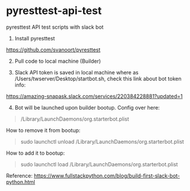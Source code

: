 # pyresttest-api-test
pyresttest API test scripts with slack bot

1. Install pyresttest

https://github.com/svanoort/pyresttest

2. Pull code to local machine (Builder)

3. Slack API token is saved in local machine where as /Users/twserver/Desktop/startbot.sh, check this link about bot token info:

https://amazing-snapask.slack.com/services/220384228881?updated=1

4. Bot will be launched upon builder bootup. Config over here:

>/Library/LaunchDaemons/org.starterbot.plist

How to remove it from bootup:
>sudo launchctl unload /Library/LaunchDaemons/org.starterbot.plist

How to add it to bootup:
>sudo launchctl load /Library/LaunchDaemons/org.starterbot.plist

Reference:
https://www.fullstackpython.com/blog/build-first-slack-bot-python.html



